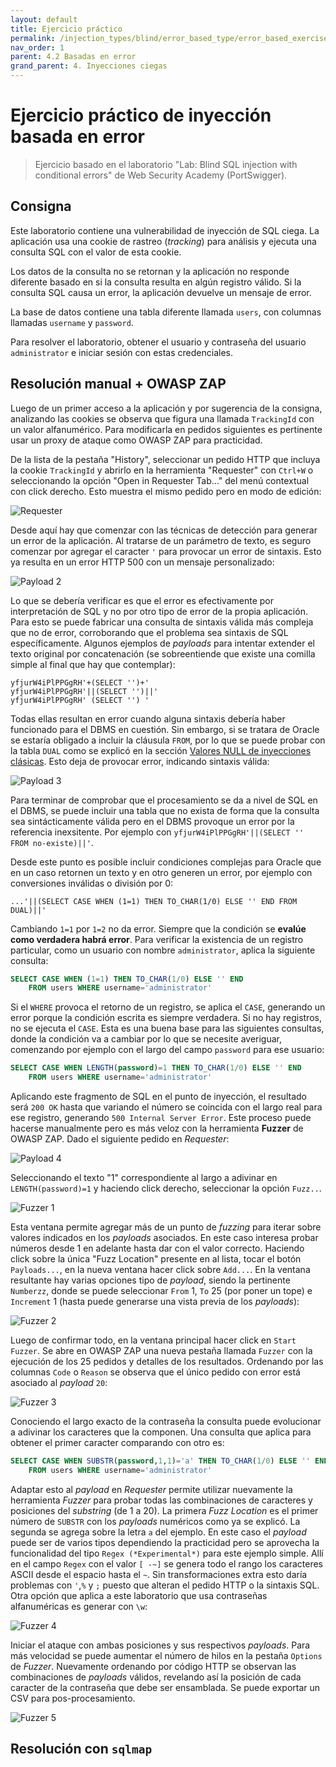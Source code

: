 ```yaml
---
layout: default
title: Ejercicio práctico
permalink: /injection_types/blind/error_based_type/error_based_exercise
nav_order: 1
parent: 4.2 Basadas en error
grand_parent: 4. Inyecciones ciegas
---
```


# Ejercicio práctico de inyección basada en error

> Ejercicio basado en el laboratorio "Lab: Blind SQL injection with conditional errors" de Web Security Academy (PortSwigger).

## Consigna

Este laboratorio contiene una vulnerabilidad de inyección de SQL ciega. La aplicación usa una cookie de rastreo (*tracking*) para análisis y ejecuta una consulta SQL con el valor de esta cookie. 

Los datos de la consulta no se retornan y la aplicación no responde diferente basado en si la consulta resulta en algún registro válido. Si la consulta SQL causa un error, la aplicación devuelve un mensaje de error.

La base de datos contiene una tabla diferente llamada `users`, con columnas llamadas `username` y `password`.

Para resolver el laboratorio, obtener el usuario y contraseña del usuario `administrator` e iniciar sesión con estas credenciales.

## Resolución manual + OWASP ZAP

Luego de un primer acceso a la aplicación y por sugerencia de la consigna, analizando las cookies se observa que figura una llamada `TrackingId` con un valor alfanumérico. Para modificarla en pedidos siguientes es pertinente usar un proxy de ataque como OWASP ZAP para practicidad.

De la lista de la pestaña "History", seleccionar un pedido HTTP que incluya la cookie `TrackingId` y abrirlo en la herramienta "Requester" con `Ctrl+W` o seleccionando la opción "Open in Requester Tab..." del menú contextual con click derecho. Esto muestra el mismo pedido pero en modo de edición:

![Requester](/assets/error_ex_1.png)

Desde aquí hay que comenzar con las técnicas de detección para generar un error de la aplicación. Al tratarse de un parámetro de texto, es seguro comenzar por agregar el caracter `'` para provocar un error de sintaxis. Esto ya resulta en un error HTTP 500 con un mensaje personalizado:

![Payload 2](/assets/error_ex_2.png)

Lo que se debería verificar es que el error es efectivamente por interpretación de SQL y no por otro tipo de error de la propia aplicación. Para esto se puede fabricar una consulta de sintaxis válida más compleja que no de error, corroborando que el problema sea sintaxis de SQL específicamente. Algunos ejemplos de *payloads* para intentar extender el texto original por concatenación (se sobreentiende que existe una comilla simple al final que hay que contemplar):

```
yfjurW4iPlPPGgRH'+(SELECT '')+'
yfjurW4iPlPPGgRH'||(SELECT '')||'
yfjurW4iPlPPGgRH' (SELECT '') '
```

Todas ellas resultan en error cuando alguna sintaxis debería haber funcionado para el DBMS en cuestión. Sin embargo, si se tratara de Oracle se estaría obligado a incluir la cláusula `FROM`, por lo que se puede probar con la tabla `DUAL` como se explicó en la sección [Valores NULL de inyecciones clásicas](/test-page/injection_types/classic/#valores-null). Esto deja de provocar error, indicando sintaxis válida:

![Payload 3](/assets/error_ex_3.png)

Para terminar de comprobar que el procesamiento se da a nivel de SQL en el DBMS, se puede incluir una tabla que no exista de forma que la consulta sea sintácticamente válida pero en el DBMS provoque un error por la referencia inexsitente. Por ejemplo con `yfjurW4iPlPPGgRH'||(SELECT '' FROM no-existe)||'`.

Desde este punto es posible incluir condiciones complejas para Oracle que en un caso retornen un texto y en otro generen un error, por ejemplo con conversiones inválidas o división por 0:

```
...'||(SELECT CASE WHEN (1=1) THEN TO_CHAR(1/0) ELSE '' END FROM DUAL)||'
```

Cambiando `1=1` por `1=2` no da error. Siempre que la condición se **evalúe como verdadera habrá error**. Para verificar la existencia de un registro particular, como un usuario con nombre `administrator`, aplica la siguiente consulta:

```sql
SELECT CASE WHEN (1=1) THEN TO_CHAR(1/0) ELSE '' END 
    FROM users WHERE username='administrator'
```

Si el `WHERE` provoca el retorno de un registro, se aplica el `CASE`, generando un error porque la condición escrita es siempre verdadera. Si no hay registros, no se ejecuta el `CASE`. Esta es una buena base para las siguientes consultas, donde la condición va a cambiar por lo que se necesite averiguar, comenzando por ejemplo con el largo del campo `password` para ese usuario:

```sql
SELECT CASE WHEN LENGTH(password)=1 THEN TO_CHAR(1/0) ELSE '' END 
    FROM users WHERE username='administrator'
```

Aplicando este fragmento de SQL en el punto de inyección, el resultado será `200 OK` hasta que variando el número se coincida con el largo real para ese registro, generando `500 Internal Server Error`. Este proceso puede hacerse manualmente pero es más veloz con la herramienta **Fuzzer** de OWASP ZAP. Dado el siguiente pedido en *Requester*:

![Payload 4](/assets/error_ex_4.png)

Seleccionando el texto "1" correspondiente al largo a adivinar en `LENGTH(password)=1` y haciendo click derecho, seleccionar la opción `Fuzz..`.

![Fuzzer 1](/assets/error_ex_5.png)

Esta ventana permite agregar más de un punto de *fuzzing* para iterar sobre valores indicados en los *payloads* asociados. En este caso interesa probar números desde 1 en adelante hasta dar con el valor correcto. Haciendo click sobre la única "Fuzz Location" presente en al lista, tocar el botón `Payloads...`, en la nueva ventana hacer click sobre `Add...`. En la ventana resultante hay varias opciones tipo de *payload*, siendo la pertinente `Numberzz`, donde se puede seleccionar `From` 1, `To` 25 (por poner un tope) e `Increment` 1 (hasta puede generarse una vista previa de los *payloads*):

![Fuzzer 2](/assets/error_ex_6.png)

Luego de confirmar todo, en la ventana principal hacer click en `Start Fuzzer`. Se abre en OWASP ZAP una nueva pestaña llamada `Fuzzer` con la ejecución de los 25 pedidos y detalles de los resultados. Ordenando por las columnas `Code` o `Reason` se observa que el único pedido con error está asociado al *payload* `20`:

![Fuzzer 3](/assets/error_ex_7.png)

Conociendo el largo exacto de la contraseña la consulta puede evolucionar a adivinar los caracteres que la componen. Una consulta que aplica para obtener el primer caracter comparando con otro es:

```sql
SELECT CASE WHEN SUBSTR(password,1,1)='a' THEN TO_CHAR(1/0) ELSE '' END 
    FROM users WHERE username='administrator'
```

Adaptar esto al *payload* en *Requester* permite utilizar nuevamente la herramienta *Fuzzer* para probar todas las combinaciones de caracteres y posiciones del *substring* (de 1 a 20). La primera *Fuzz Location* es el primer número de `SUBSTR` con los *payloads* numéricos como ya se explicó. La segunda se agrega sobre la letra `a` del ejemplo. En este caso el *payload* puede ser de varios tipos dependiendo la practicidad pero se aprovecha la funcionalidad del tipo `Regex (*Experimental*)` para este ejemplo simple. Allí en el campo `Regex` con el valor `[ -~]` se genera todo el rango los caracteres ASCII desde el espacio hasta el `~`. Sin transformaciones extra esto daría problemas con `'`,`%` y `;` puesto que alteran el pedido HTTP o la sintaxis SQL. Otra opción que aplica a este laboratorio que usa contraseñas alfanuméricas es generar con `\w`:

![Fuzzer 4](/assets/error_ex_8.png)

Iniciar el ataque con ambas posiciones y sus respectivos *payloads*. Para más velocidad se puede aumentar el número de hilos en la pestaña `Options` de *Fuzzer*. Nuevamente ordenando por código HTTP se observan las combinaciones de *payloads* válidos, revelando así la posición de cada caracter de la contraseña que debe ser ensamblada. Se puede exportar un CSV para pos-procesamiento.

![Fuzzer 5](/assets/error_ex_9.png)

## Resolución con `sqlmap`
